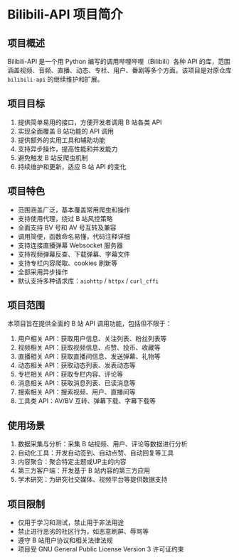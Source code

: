 # Bilibili-API 项目简介

## 项目概述

Bilibili-API 是一个用 Python 编写的调用哔哩哔哩（Bilibili）各种 API 的库，范围涵盖视频、音频、直播、动态、专栏、用户、番剧等多个方面。该项目是对原仓库 `bilibili-api` 的继续维护和扩展。

## 项目目标

1. 提供简单易用的接口，方便开发者调用 B 站各类 API
2. 实现全面覆盖 B 站功能的 API 调用
3. 提供额外的实用工具和辅助功能
4. 支持异步操作，提高性能和并发能力
5. 避免触发 B 站反爬虫机制
6. 持续维护和更新，适应 B 站 API 的变化

## 项目特色

- 范围涵盖广泛，基本覆盖常用爬虫和操作
- 支持使用代理，绕过 B 站风控策略
- 全面支持 BV 号和 AV 号互转及兼容
- 调用简便，函数命名易懂，代码注释详细
- 支持连接直播弹幕 Websocket 服务器
- 支持视频弹幕反查、下载弹幕、字幕文件
- 支持专栏内容爬取、cookies 刷新等
- 全部采用异步操作
- 默认支持多种请求库：`aiohttp` / `httpx` / `curl_cffi`

## 项目范围

本项目旨在提供全面的 B 站 API 调用功能，包括但不限于：

1. 用户相关 API：获取用户信息、关注列表、粉丝列表等
2. 视频相关 API：获取视频信息、点赞、投币、收藏等
3. 直播相关 API：获取直播间信息、发送弹幕、礼物等
4. 动态相关 API：获取动态列表、发表动态等
5. 专栏相关 API：获取专栏内容、评论等
6. 消息相关 API：获取消息列表、已读消息等
7. 搜索相关 API：搜索视频、用户、直播间等
8. 工具类 API：AV/BV 互转、弹幕下载、字幕下载等

## 使用场景

1. 数据采集与分析：采集 B 站视频、用户、评论等数据进行分析
2. 自动化工具：开发自动签到、自动点赞、自动回复等工具
3. 内容聚合：聚合特定主题或UP主的内容
4. 第三方客户端：开发基于 B 站内容的第三方应用
5. 学术研究：为研究社交媒体、视频平台等提供数据支持

## 项目限制

- 仅用于学习和测试，禁止用于非法用途
- 禁止进行恶劣的社区行为，如恶意刷屏、辱骂等
- 遵守 B 站用户协议和相关法律法规
- 项目受 GNU General Public License Version 3 许可证约束 